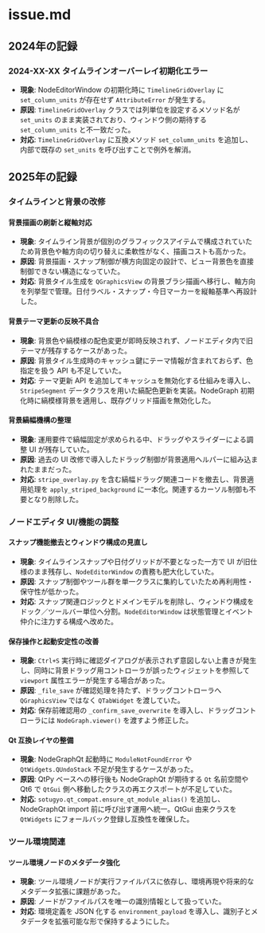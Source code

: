 # issue.md

## 2024年の記録

### 2024-XX-XX タイムラインオーバーレイ初期化エラー
- **現象**: NodeEditorWindow の初期化時に `TimelineGridOverlay` に `set_column_units` が存在せず `AttributeError` が発生する。
- **原因**: `TimelineGridOverlay` クラスでは列単位を設定するメソッド名が `set_units` のまま実装されており、ウィンドウ側の期待する `set_column_units` と不一致だった。
- **対応**: `TimelineGridOverlay` に互換メソッド `set_column_units` を追加し、内部で既存の `set_units` を呼び出すことで例外を解消。

## 2025年の記録

### タイムラインと背景の改修

#### 背景描画の刷新と縦軸対応
- **現象**: タイムライン背景が個別のグラフィックスアイテムで構成されていたため背景色や軸方向の切り替えに柔軟性がなく、描画コストも高かった。
- **原因**: 背景描画・スナップ制御が横方向固定の設計で、ビュー背景色を直接制御できない構造になっていた。
- **対応**: 背景タイル生成を `QGraphicsView` の背景ブラシ描画へ移行し、軸方向を列挙型で管理。日付ラベル・スナップ・今日マーカーを縦軸基準へ再設計した。

#### 背景テーマ更新の反映不具合
- **現象**: 背景色や縞模様の配色変更が即時反映されず、ノードエディタ内で旧テーマが残存するケースがあった。
- **原因**: 背景タイル生成時のキャッシュ鍵にテーマ情報が含まれておらず、色指定を扱う API も不足していた。
- **対応**: テーマ更新 API を追加してキャッシュを無効化する仕組みを導入し、`StripeSegment` データクラスを用いた縞配色更新を実装。NodeGraph 初期化時に縞模様背景を適用し、既存グリッド描画を無効化した。

#### 背景縞幅機構の整理
- **現象**: 運用要件で縞幅固定が求められる中、ドラッグやスライダーによる調整 UI が残存していた。
- **原因**: 過去の UI 改修で導入したドラッグ制御が背景適用ヘルパーに組み込まれたままだった。
- **対応**: `stripe_overlay.py` を含む縞幅ドラッグ関連コードを撤去し、背景適用処理を `apply_striped_background` に一本化。関連するカーソル制御も不要となり削除した。

### ノードエディタ UI/機能の調整

#### スナップ機能撤去とウィンドウ構成の見直し
- **現象**: タイムラインスナップや日付グリッドが不要となった一方で UI が旧仕様のまま残存し、`NodeEditorWindow` の責務も肥大化していた。
- **原因**: スナップ制御やツール群を単一クラスに集約していたため再利用性・保守性が低かった。
- **対応**: スナップ関連ロジックとドメインモデルを削除し、ウィンドウ構成をドック／ツールバー単位へ分割。`NodeEditorWindow` は状態管理とイベント仲介に注力する構成へ改めた。

#### 保存操作と起動安定性の改善
- **現象**: `Ctrl+S` 実行時に確認ダイアログが表示されず意図しない上書きが発生し、同時に背景ドラッグ用コントローラが誤ったウィジェットを参照して `viewport` 属性エラーが発生する場合があった。
- **原因**: `_file_save` が確認処理を持たず、ドラッグコントローラへ `QGraphicsView` ではなく `QTabWidget` を渡していた。
- **対応**: 保存前確認用の `_confirm_save_overwrite` を導入し、ドラッグコントローラには `NodeGraph.viewer()` を渡すよう修正した。

#### Qt 互換レイヤの整備
- **現象**: NodeGraphQt 起動時に `ModuleNotFoundError` や `QtWidgets.QUndoStack` 不足が発生するケースがあった。
- **原因**: QtPy ベースへの移行後も NodeGraphQt が期待する `Qt` 名前空間や Qt6 で `QtGui` 側へ移動したクラスの再エクスポートが不足していた。
- **対応**: `sotugyo.qt_compat.ensure_qt_module_alias()` を追加し、NodeGraphQt import 前に呼び出す運用へ統一。QtGui 由来クラスを `QtWidgets` にフォールバック登録し互換性を確保した。

### ツール環境関連

#### ツール環境ノードのメタデータ強化
- **現象**: ツール環境ノードが実行ファイルパスに依存し、環境再現や将来的なメタデータ拡張に課題があった。
- **原因**: ノードがファイルパスを唯一の識別情報として扱っていた。
- **対応**: 環境定義を JSON 化する `environment_payload` を導入し、識別子とメタデータを拡張可能な形で保持するようにした。
